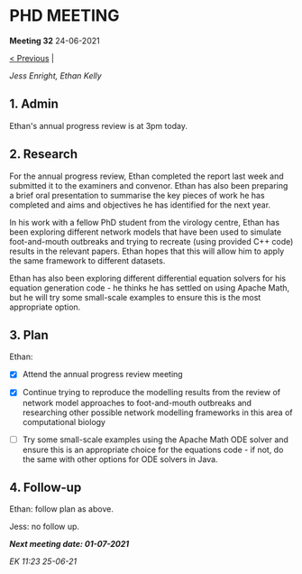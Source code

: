 # PHD MEETING

__Meeting 32__
24-06-2021

[< Previous](../06-21/31_10-06-21.md) | 

_Jess Enright,_
_Ethan Kelly_


## 1. Admin

Ethan's annual progress review is at 3pm today.


## 2. Research

For the annual progress review, Ethan completed the report last week and submitted it to the examiners and convenor. Ethan has also been preparing a brief oral presentation to summarise the key pieces of work he has completed and aims and objectives he has identified for the next year.

In his work with a fellow PhD student from the virology centre, Ethan has been exploring different network models that have been used to simulate foot-and-mouth outbreaks and trying to recreate (using provided C++ code) results in the relevant papers. Ethan hopes that this will allow him to apply the same framework to different datasets.

Ethan has also been exploring different differential equation solvers for his equation generation code - he thinks he has settled on using Apache Math, but he will try some small-scale examples to ensure this is the most appropriate option.


## 3. Plan

Ethan:
- [X] Attend the annual progress review meeting
- [x] Continue trying to reproduce the modelling results from the review of network model approaches to foot-and-mouth outbreaks and researching other possible network modelling frameworks in this area of computational biology
- [ ] Try some small-scale examples using the Apache Math ODE solver and ensure this is an appropriate choice for the equations code - if not, do the same with other options for ODE solvers in Java.


## 4. Follow-up

Ethan: follow plan as above.

Jess: no follow up.


**_Next meeting date: 01-07-2021_**



_EK 11:23 25-06-21_
